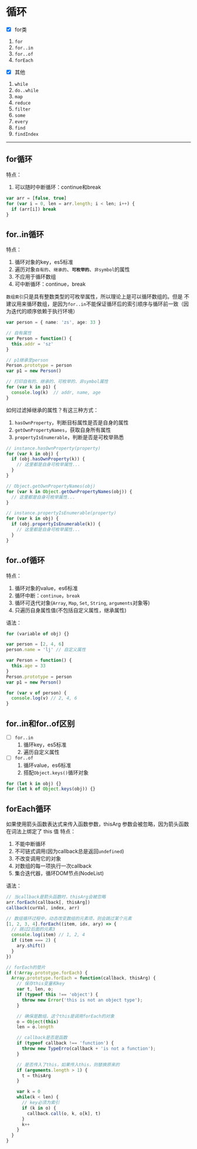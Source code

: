 # 循环
- [x] for类
1. `for`
2. `for..in`
3. `for..of`
4. `forEach`

- [x] 其他
1. `while`
2. `do..while`
3. `map`
4. `reduce`
5. `filter`
6. `some`
7. `every`
8. `find`
9. `findIndex`
---
## for循环
特点：
  1. 可以随时中断循环：continue和break
```ts
var arr = [false, true]
for (var i = 0, len = arr.length; i < len; i++) {
  if (arr[i]) break
}
```

## for..in循环
特点：
  1. 循环对象的key，es5标准
  2. 遍历对象`自有的`、`继承的`、**`可枚举的`**、`非symbol`的属性
  3. 不应用于循环数组
  4. 可中断循环：continue，break

`数组索引`只是具有整数类型的可枚举属性，所以理论上是可以循环数组的。但是
不建议用来循环数组，是因为`for..in`不能保证循环后的索引顺序与循环前一致（因为迭代的顺序依赖于执行环境）
```ts
var person = { name: 'zs', age: 33 }

// 自有属性
var Person = function() {
  this.addr = 'sz'
}

// p1继承至person
Person.prototype = person
var p1 = new Person()

// 打印自有的、继承的、可枚举的、非symbol属性
for (var k in p1) {
  console.log(k)  // addr, name, age
}
```
如何过滤掉继承的属性？有这三种方式：
  1. `hasOwnProperty`，判断目标属性是否是自身的属性
  2. `getOwnPropertyNames`，获取自身所有属性
  3. `propertyIsEnumerable`，判断是否是可枚举熟悉
```ts
// instance.hasOwnProperty(property)
for (var k in obj) {
  if (obj.hasOwnProperty(k)) {
    // 这里都是自身可枚举属性...
  }
}

// Object.getOwnPropertyNames(obj)
for (var k in Object.getOwnPropertyNames(obj)) {
  // 这里都是自身可枚举属性...
}

// instance.propertyIsEnumerable(property)
for (var k in obj) {
  if (obj.propertyIsEnumerable(k)) {
    // 这里都是自身可枚举属性...
  }
}
```

## for..of循环
特点：
  1. 循环对象的value，es6标准
  2. 循环中断：`continue`，`break`
  3. 循环可迭代对象(`Array`, `Map`, `Set`, `String`, `arguments`对象等)
  4. 只遍历自身属性值(不包括自定义属性，继承属性)

语法：
```ts
for (variable of obj) {}
```
```ts
var person = [2, 4, 6]
person.name = 'lj' // 自定义属性

var Person = function() {
  this.age = 33
}
Person.prototype = person
var p1 = new Person()

for (var v of person) {
  console.log(v) // 2, 4, 6
}
```

## for..in和for..of区别
- [ ] `for..in`
  1. 循环key，es5标准
  2. 遍历自定义属性
- [ ] `for..of`
  1. 循环value，es6标准
  2. 搭配`Object.keys()`循环对象
```ts
for (let k in obj) {}
for (let k of Object.keys(obj)) {}
```

## forEach循环
如果使用箭头函数表达式来传入函数参数，thisArg 参数会被忽略，因为箭头函数在词法上绑定了 this 值
特点：
  1. 不能中断循环
  2. 不可链式调用(因为callback总是返回`undefined`)
  3. 不改变调用它的对象
  4. 对数组的每一项执行一次callback
  5. 集合迭代器，循环DOM节点(NodeList)

语法：
```ts
// 当callback是箭头函数时，thisArg会被忽略
arr.forEach(callback[, thisArg])
callback(curVal, index, arr)
```
```ts
// 数组循环过程中，动态改变数组的元素项，则会跳过某个元素
[1, 2, 3, 4].forEach((item, idx, ary) => {
  // 跳过2后面的元素3
  console.log(item) // 1, 2, 4
  if (item === 2) {
    ary.shift()
  }
})

// forEach的垫片
if (!Array.prototype.forEach) {
  Array.prototype.forEach = function(callback, thisArg) {
    // 保存this变量和key
    var t, len, o;
    if (typeof this !== 'object') {
      throw new Error('this is not an object type');
    }

    // 确保是数组，这个this是调用forEach的对象
    o = Object(this)
    len = o.length

    // callback是否是函数
    if (typeof callback !== 'function') {
      throw new TypeErro(callback + 'is not a function');
    }

    // 是否传入了this，如果传入this，则替换原来的
    if (arguments.length > 1) {
      t = thisArg
    }

    var k = 0
    while(k < len) {
      // key必须为索引
      if (k in o) {
        callback.call(o, k, o[k], t)
      }
      k++
    }
  }
}
```

